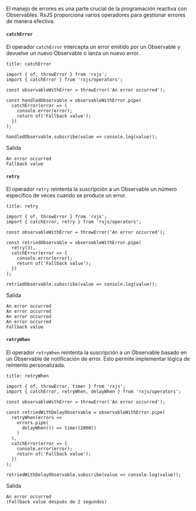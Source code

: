 El manejo de errores es una parte crucial de la programación reactiva con Observables. RxJS proporciona varios operadores para gestionar errores de manera efectiva.

#### `catchError`

El operador `catchError` intercepta un error emitido por un Observable y devuelve un nuevo Observable o lanza un nuevo error.

```ad-info
title: catchError
```
```
import { of, throwError } from 'rxjs';
import { catchError } from 'rxjs/operators';

const observableWithError = throwError('An error occurred');

const handledObservable = observableWithError.pipe(
  catchError(error => {
    console.error(error);
    return of('Fallback value');
  })
);

handledObservable.subscribe(value => console.log(value));
```

Salida

```
An error occurred
Fallback value
```

#### `retry`

El operador `retry` reintenta la suscripción a un Observable un número específico de veces cuando se produce un error.

```ad-info
title: retry
```
```
import { of, throwError } from 'rxjs';
import { catchError, retry } from 'rxjs/operators';

const observableWithError = throwError('An error occurred');

const retriedObservable = observableWithError.pipe(
  retry(3),
  catchError(error => {
    console.error(error);
    return of('Fallback value');
  })
);

retriedObservable.subscribe(value => console.log(value));
```

Salida

```
An error occurred
An error occurred
An error occurred
An error occurred
Fallback value
```

#### `retryWhen`

El operador `retryWhen` reintenta la suscripción a un Observable basado en un Observable de notificación de error. Esto permite implementar lógica de reintento personalizada.

```ad-info
title: retryWhen
```
```
import { of, throwError, timer } from 'rxjs';
import { catchError, retryWhen, delayWhen } from 'rxjs/operators';

const observableWithError = throwError('An error occurred');

const retriedWithDelayObservable = observableWithError.pipe(
  retryWhen(errors =>
    errors.pipe(
      delayWhen(() => timer(2000))
    )
  ),
  catchError(error => {
    console.error(error);
    return of('Fallback value');
  })
);

retriedWithDelayObservable.subscribe(value => console.log(value));
```

Salida

```
An error occurred
(Fallback value después de 2 segundos)
```

